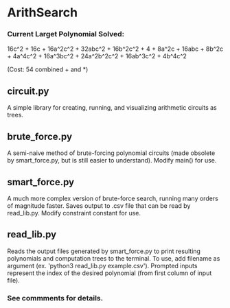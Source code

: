 # ArithSearch

### Current Larget Polynomial Solved:
16c^2 + 16c + 16a^2c^2 + 32abc^2 + 16b^2c^2 + 4 + 8a^2c + 16abc + 8b^2c + 4a^4c^2 + 16a^3bc^2 + 24a^2b^2c^2 + 16ab^3c^2 + 4b^4c^2

(Cost: 54 combined + and *)

## circuit.py
A simple library for creating, running, and visualizing arithmetic circuits as trees.

## brute_force.py
A semi-naive method of brute-forcing polynomial circuits (made obsolete by smart_force.py, but is still easier to understand). Modify main() for use.

## smart_force.py
A much more complex version of brute-force search, running many orders of magnitude faster. Saves output to .csv file that can be read by read_lib.py. Modify constraint constant for use.

## read_lib.py
Reads the output files generated by smart_force.py to print resulting polynomials and computation trees to the terminal. To use, add filename as argument (ex. 'python3 read_lib.py example.csv'). Prompted inputs represent the index of the desired polynomial (from first column of input file).

### See commments for details.

